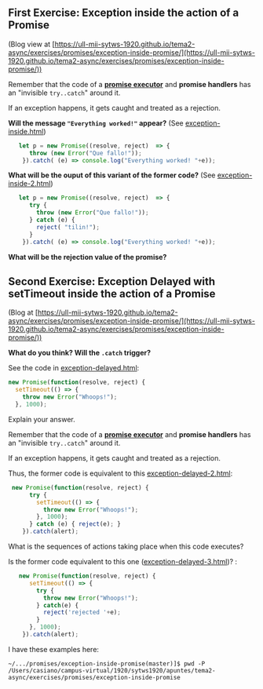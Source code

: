 ## First Exercise: Exception inside the action of a Promise

(Blog view at [https://ull-mii-sytws-1920.github.io/tema2-async/exercises/promises/exception-inside-promise/](https://ull-mii-sytws-1920.github.io/tema2-async/exercises/promises/exception-inside-promise/))

Remember that the code of a **[promise executor](executor.md)** and **promise handlers** has an "invisible `try..catch`" around it. 

If an exception happens, it gets caught and treated as a rejection. 

**Will the message `"Everything worked!"` appear?** (See [exception-inside.html](exception-inside.html))

```js
   let p = new Promise((resolve, reject)  => {
      throw (new Error("Que fallo!"));
    }).catch( (e) => console.log("Everything worked! "+e));
```

**What will be the ouput of this variant of the former code?** (See [exception-inside-2.html](exception-inside-2.html))

```js
   let p = new Promise((resolve, reject)  => {
      try {
        throw (new Error("Que fallo!"));
      } catch (e) {
        reject( "tilin!");
      }
    }).catch( (e) => console.log("Everything worked! "+e));
```

**What will be the rejection value of the promise?**

## Second Exercise: Exception Delayed with setTimeout inside the action of a Promise

(Blog at [https://ull-mii-sytws-1920.github.io/tema2-async/exercises/promises/exception-inside-promise/](https://ull-mii-sytws-1920.github.io/tema2-async/exercises/promises/exception-inside-promise/))

**What do you think? Will the `.catch` trigger?**

See the code in [exception-delayed.html](exception-delayed.html):

```js
new Promise(function(resolve, reject) {
  setTimeout(() => {
    throw new Error("Whoops!");
  }, 1000);
```
Explain your answer.

Remember that the code of a **[promise executor](executor.md)** and **promise handlers** has an "invisible `try..catch`" around it. 

If an exception happens, it gets caught and treated as a rejection. 

Thus, the former code is equivalent to this [exception-delayed-2.html](exception-delayed-2.html):

```js
 new Promise(function(resolve, reject) {
      try {
        setTimeout(() => {
          throw new Error("Whoops!");
        }, 1000);
      } catch (e) { reject(e); }
    }).catch(alert);
```
What is the sequences of actions taking place when this code executes?

Is the former code equivalent to this one ([exception-delayed-3.html](exception-delayed-3.html))? :

```js
   new Promise(function(resolve, reject) {
      setTimeout(() => {
        try {
          throw new Error("Whoops!");
        } catch(e) {
          reject('rejected '+e);
        }
      }, 1000);
    }).catch(alert);
```

I have these examples here:

```
~/.../promises/exception-inside-promise(master)]$ pwd -P
/Users/casiano/campus-virtual/1920/sytws1920/apuntes/tema2-async/exercises/promises/exception-inside-promise
```




